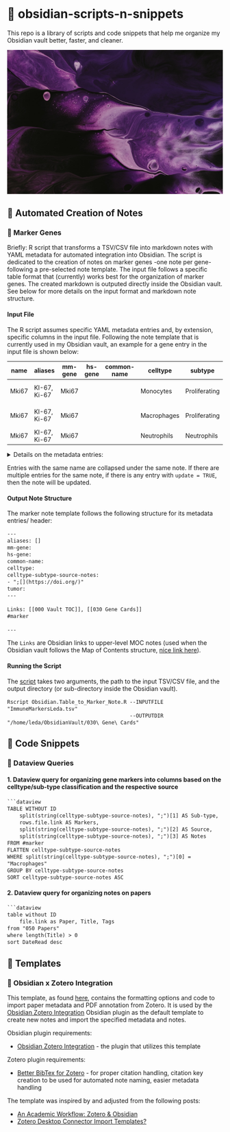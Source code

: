 # 💎 obsidian-scripts-n-snippets

This repo is a library of scripts and code snippets that help me organize my Obsidian vault better, faster, and cleaner.

![Obsidian](/aes/obsidian-unsplash.jpg)

## 🤖 Automated Creation of Notes

### 🧬 Marker Genes

Briefly: R script that transforms a TSV/CSV file into markdown notes with YAML metadata for automated integration into Obsidian. The script is dedicated to the creation of notes on marker genes -one note per gene- following a pre-selected note template. The input file follows a specific table format that (currently) works best for the organization of marker genes. The created markdown is outputed directly inside the Obsidian vault. See below for more details on the input format and markdown note structure.

#### Input File

The R script assumes specific YAML metadata entries and, by extension, specific columns in the input file. Following the note template that is currently used in my Obsidian vault, an example for a gene entry in the input file is shown below:

| name	| aliases	| mm-gene	|	hs-gene	|	common-name	|	celltype	|	subtype	|	source	|	notes	|	tumor	|	main-body	|	update	|
|---| --- | --- | --- | --- | --- | --- | --- | --- | --- | --- | --- |
| Mki67 | KI-67, Ki-67 | Mki67	|		|		| Monocytes	|	Proliferating	|	[Molgora (2020)](https://doi.org/10.1016/j.cell.2020.07.013)	|	[[Molgora-Cell-2020]]	 |  |	 |	TRUE	|
| Mki67 | KI-67, Ki-67 | Mki67	|		|	  |	Macrophages	|	Proliferating	|	[Molgora (2020)](https://doi.org/10.1016/j.cell.2020.07.013)	|	[[Molgora-Cell-2020]]	|  |	|	TRUE	|
| Mki67 | KI-67, Ki-67 | Mki67	|		| 	|	Neutrophils	|	Neutrophils	|	[PanglaoDB](https://panglaodb.se/search.html?query=%22MKI67%22&species=2&tumor=0&nonadult=0)|	| | |	TRUE	|

<details>
<summary>Details on the metadata entries:</summary>
  
| Input file column | Details |
| --- | --- |
| name | name of Obsidian note |
| aliases | alternative names to facilitate connections between Obsidian notes |
| mm-gene | Mus musculus gene name |
| hs-gene | Homo sapiens gene name |
| common-name | other, commonly used gene names |
| celltype | cell type classification |
| subtype | cell type sub-type classification |
| source | markdown-format link leading to the publication or source that reported the celltype and subtype classification |
| notes | Obsidian link to related Obsidian note, e.g. link to the notes on corresponding paper |
| tumor | related tumor type |
| main-body | text to be written in the note's main body |
| update | binary, whether to update the note inside the obsidian vault; if TRUE, existing note will be overwritten |
  
</details>

Entries with the same name are collapsed under the same note. If there are multiple entries for the same note, if there is any entry with `update = TRUE`, then the note will be updated.

#### Output Note Structure

The marker note template follows the following structure for its metadata entries/ header:

```
---
aliases: []
mm-gene:
hs-gene:
common-name:
celltype:
celltype-subtype-source-notes: 
- ";[](https://doi.org/)"
tumor:
---

Links: [[000 Vault TOC]], [[030 Gene Cards]]
#marker

---
```

The `Links` are Obsidian links to upper-level MOC notes (used when the Obsidian vault follows the Map of Contents structure, [nice link here](https://forum.obsidian.md/t/a-case-for-mocs/2418)).

#### Running the Script

The [script](src/Obsidian.Table_to_Marker_Note.R) takes two arguments, the path to the input TSV/CSV file, and the output directory (or sub-directory inside the Obsidian vault).

```
Rscript Obsidian.Table_to_Marker_Note.R --INPUTFILE "ImmuneMarkersLeda.tsv"
                                        --OUTPUTDIR "/home/leda/ObsidianVault/030\ Gene\ Cards"
```

## 🥐 Code Snippets

### 📑 Dataview Queries

#### 1. Dataview query for organizing gene markers into columns based on the celltype/sub-type classification and the respective source

```
```dataview
TABLE WITHOUT ID
	split(string(celltype-subtype-source-notes), ";")[1] AS Sub-type,
	rows.file.link AS Markers,
	split(string(celltype-subtype-source-notes), ";")[2] AS Source,
	split(string(celltype-subtype-source-notes), ";")[3] AS Notes
FROM #marker
FLATTEN celltype-subtype-source-notes
WHERE split(string(celltype-subtype-source-notes), ";")[0] = "Macrophages"
GROUP BY celltype-subtype-source-notes
SORT celltype-subtype-source-notes ASC
``` 

#### 2. Dataview query for organizing notes on papers

```
```dataview
table without ID
	file.link as Paper, Title, Tags
from "050 Papers"
where length(Title) > 0
sort DateRead desc
```

## 🍨 Templates

### 🐚 Obsidian x Zotero Integration

This template, as found [here](https://github.com/LedaKatopodi/obsidian-scripts-n-snippets/blob/main/templates/Zotero%20Integration%20Template.md), contains the formatting options and code to import paper metadata and PDF annotation from Zotero. It is used by the [Obsidian Zotero Integration](https://github.com/mgmeyers/obsidian-zotero-integration) Obsidian plugin as the default template to create new notes and import the specified metadata and notes.

Obsidian plugin requirements:
* [Obsidian Zotero Integration](https://github.com/mgmeyers/obsidian-zotero-integration) - the plugin that utilizes this template

Zotero plugin requirements:
* [Better BibTex for Zotero](https://retorque.re/zotero-better-bibtex/) - for proper citation handling, citation key creation to be used for automated note naming, easier metadata handling

The template was inspired by and adjusted from the following posts:
* [An Academic Workflow: Zotero & Obsidian](https://medium.com/@alexandraphelan/an-academic-workflow-zotero-obsidian-56bf918d51ab)
* [Zotero Desktop Connector Import Templates?](https://forum.obsidian.md/t/zotero-desktop-connector-import-templates/36310)

